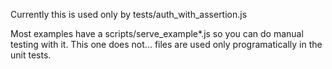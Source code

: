 Currently this is used only by tests/auth_with_assertion.js

Most examples have a scripts/serve_example*.js so you can do manual testing with it. This one does not... files are used only programatically in the unit tests.
